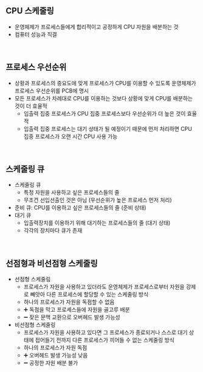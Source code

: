 ## CPU 스케줄링
- 운영체제가 프로세스들에게 합리적이고 공정하게 CPU 자원을 배분하는 것
- 컴퓨터 성능과 직결
<br/>

## 프로세스 우선순위
- 상황과 프로세스의 중요도에 맞게 프로세스가 CPU를 이용할 수 있도록 운영체제가 프로세스 우선순위를 PCB에 명시
- 모든 프로세스가 차례대로 CPU를 이용하는 것보다 상황에 맞게 CPU를 배분하는 것이 더 효율적
  - 입출력 집중 프로세스가 CPU 집중 프로세스보다 우선순위가 더 높은 것이 효율적
  - 입출력 집중 프로세스는 대기 상태가 될 예정이기 때문에 먼저 처리하면 CPU 집중 프로세스가 오랜 시간 CPU 사용 가능
<br/>

## 스케줄링 큐
- 스케줄링 큐
  -  특정 자원을 사용하고 싶은 프로세스들의 줄
  -  무조건 선입선출인 것은 아님 (우선순위가 높은 프로세스 먼저 처리) 
- 준비 큐: CPU를 이용하고 싶은 프로세스들의 줄 (준비 상태)
- 대기 큐
  - 입출력장치를 이용하기 위해 대기하는 프로세스들의 줄 (대기 상태)
  - 각각의 장치마다 큐가 존재  
<br/>

## 선점형과 비선점형 스케줄링
- 선점형 스케줄링
  - 프로세스가 자원을 사용하고 있더라도 운영체제가 프로세스로부터 자원을 강제로 빼앗아 다른 프로세스에 할당할 수 있는 스케줄링 방식
  - 하나의 프로세스가 자원을 독점할 수 없음
  - ➕ 독점을 막고 프로세스들에 자원을 골고루 배분
  - ➖ 잦은 문맥 교환으로 오버헤드 발생 가능성
- 비선점형 스케줄링
  - 프로세스가 자원을 사용하고 있다면 그 프로세스가 종료되거나 스스로 대기 상태에 접어들기 전까지 다른 프로세스가 끼어들 수 없는 스케줄링 방식
  - 하나의 프로세스가 자원 독점
  - ➕ 오버헤드 발생 가능성 낮음
  - ➖ 공정한 자원 배분 불가 
